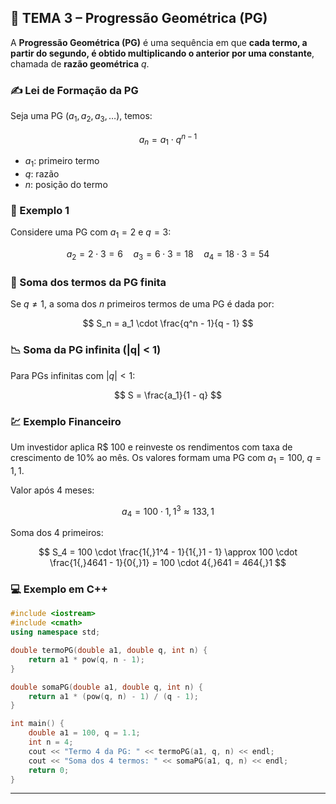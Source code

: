 ## 🧬 TEMA 3 – Progressão Geométrica (PG)

A **Progressão Geométrica (PG)** é uma sequência em que **cada termo, a partir do segundo, é obtido multiplicando o anterior por uma constante**, chamada de **razão geométrica** $q$.

### ✍️ Lei de Formação da PG

Seja uma PG $(a_1, a_2, a_3, \dots)$, temos:

$$
a_n = a_1 \cdot q^{n - 1}
$$

* $a_1$: primeiro termo
* $q$: razão
* $n$: posição do termo

### 🧠 Exemplo 1

Considere uma PG com $a_1 = 2$ e $q = 3$:

$$
a_2 = 2 \cdot 3 = 6 \quad a_3 = 6 \cdot 3 = 18 \quad a_4 = 18 \cdot 3 = 54
$$

### 📐 Soma dos termos da PG finita

Se $q \neq 1$, a soma dos $n$ primeiros termos de uma PG é dada por:

$$
S_n = a_1 \cdot \frac{q^n - 1}{q - 1}
$$

### 📉 Soma da PG infinita (|q| < 1)

Para PGs infinitas com $|q| < 1$:

$$
S = \frac{a_1}{1 - q}
$$

### 💹 Exemplo Financeiro

Um investidor aplica R\$ 100 e reinveste os rendimentos com taxa de crescimento de 10% ao mês. Os valores formam uma PG com $a_1 = 100$, $q = 1{,}1$.

Valor após 4 meses:

$$
a_4 = 100 \cdot 1{,}1^3 \approx 133{,}1
$$

Soma dos 4 primeiros:

$$
S_4 = 100 \cdot \frac{1{,}1^4 - 1}{1{,}1 - 1} \approx 100 \cdot \frac{1{,}4641 - 1}{0{,}1} = 100 \cdot 4{,}641 = 464{,}1
$$

### 💻 Exemplo em C++

```cpp
#include <iostream>
#include <cmath>
using namespace std;

double termoPG(double a1, double q, int n) {
    return a1 * pow(q, n - 1);
}

double somaPG(double a1, double q, int n) {
    return a1 * (pow(q, n) - 1) / (q - 1);
}

int main() {
    double a1 = 100, q = 1.1;
    int n = 4;
    cout << "Termo 4 da PG: " << termoPG(a1, q, n) << endl;
    cout << "Soma dos 4 termos: " << somaPG(a1, q, n) << endl;
    return 0;
}
```

---
